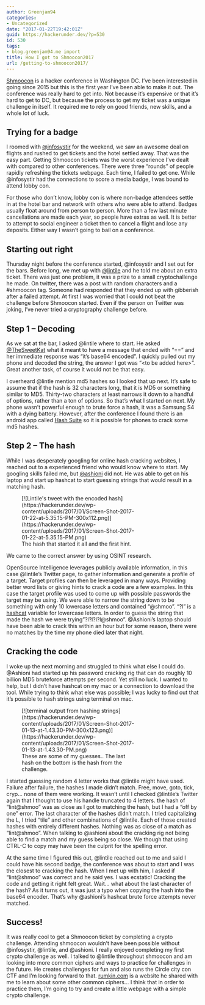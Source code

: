 ```yaml
---
author: Greenjam94
categories:
- Uncategorized
date: "2017-01-22T19:42:01Z"
guid: https://hackerunder.dev/?p=530
id: 530
tags:
- blog.greenjam94.me import
title: How I got to Shmoocon2017
url: /getting-to-shmoocon2017/
---
```


[Shmoocon](http://shmoocon.com/) is a hacker conference in Washington DC. I’ve been interested in going since 2015 but this is the first year I’ve been able to make it out. The conference was really hard to get into. Not because it’s expensive or that it’s hard to get to DC, but because the process to get my ticket was a unique challenge in itself. It required me to rely on good friends, new skills, and a whole lot of luck.

## Trying for a badge

I roomed with [@infosystir](https://twitter.com/infosystir) for the weekend, we saw an awesome deal on flights and rushed to get tickets and the hotel settled away. That was the easy part. Getting Shmoocon tickets was the worst experience I’ve dealt with compared to other conferences. There were three “rounds” of people rapidly refreshing the tickets webpage. Each time, I failed to get one. While @infosystir had the connections to score a media badge, I was bound to attend lobby con.

For those who don’t know, lobby con is where non-badge attendees settle in at the hotel bar and network with others who were able to attend. Badges usually float around from person to person. More than a few last minute cancellations are made each year, so people have extras as well. It is better to attempt to social engineer a ticket then to cancel a flight and lose any deposits. Either way I wasn’t going to bail on a conference.

## Starting out right

Thursday night before the conference started, @infosystir and I set out for the bars. Before long, we met up with [@lintile](https://twitter.com/lintile) and he told me about an extra ticket. There was just one problem, it was a prize to a small cryptochallenge he made. On twitter, there was a post with random characters and a #shmoocon tag. Someone had responded that they ended up with gibberish after a failed attempt. At first I was worried that I could not beat the challenge before Shmoocon started. Even if the person on Twitter was joking, I’ve never tried a cryptography challenge before.

## Step 1 – Decoding

As we sat at the bar, I asked @lintile where to start. He asked [@TheSweetKat](https://twitter.com/theSweetKat) what it meant to have a message that ended with “==” and her immediate response was “it’s base64 encoded”. I quickly pulled out my phone and decoded the string, the answer I got was “&lt;to be added here&gt;”. Great another task, of course it would not be that easy.

I overheard @lintle mention md5 hashes so I looked that up next. It’s safe to assume that if the hash is 32 characters long, that it is MD5 or something similar to MD5. Thirty-two characters at least narrows it down to a handful of options, rather than a ton of options. So that’s what I started on next. My phone wasn’t powerful enough to brute force a hash, it was a Samsung S4 with a dying battery. However, after the conference I found there is an android app called [Hash Suite](http://hashsuite.openwall.net/android) so it is possible for phones to crack some md5 hashes.

## Step 2 – The hash

While I was desperately googling for online hash cracking websites, I reached out to a experienced friend who would know where to start. My googling skills failed me, but [@ashioni](https://twitter.com/ashioni) did not. He was able to get on his laptop and start up hashcat to start guessing strings that would result in a matching hash.

<figure aria-describedby="caption-attachment-532" class="wp-caption alignright" id="attachment_532" style="width: 300px">[![Lintile's tweet with the encoded hash](https://hackerunder.dev/wp-content/uploads/2017/01/Screen-Shot-2017-01-22-at-5.35.15-PM-300x112.png)](https://hackerunder.dev/wp-content/uploads/2017/01/Screen-Shot-2017-01-22-at-5.35.15-PM.png)<figcaption class="wp-caption-text" id="caption-attachment-532">The hash that started it all and the first hint.</figcaption></figure>

We came to the correct answer by using OSINT research.

OpenSource Intelligence leverages publicly available information, in this case @lintile’s Twitter page, to gather information and generate a profile of a target. Target profiles can then be leveraged in many ways. Providing better word lists or giving hints to crack a code are a few examples. In this case the target profile was used to come up with possible passwords the target may be using. We were able to narrow the string down to be something with only 10 lowercase letters and contained “@shmoo”. “?l” is a [hashcat](https://hashcat.net/wiki/doku.php?id=hashcat) variable for lowercase letters. In order to guess the string that made the hash we were trying”?l?l?l?l@shmoo”. @Ashioni’s laptop should have been able to crack this within an hour but for some reason, there were no matches by the time my phone died later that night.

## Cracking the code

I woke up the next morning and struggled to think what else I could do. @Ashioni had started up his password cracking rig that can do roughly 10 billion MD5 bruteforce attempts per second. Yet still no luck. I wanted to help, but I didn’t have hashcat on my mac or a connection to download the tool. While trying to think what else was possible; I was lucky to find out that it’s possible to hash strings using terminal on mac.

<figure aria-describedby="caption-attachment-531" class="wp-caption alignleft" id="attachment_531" style="width: 300px">[![terminal output from hashing strings](https://hackerunder.dev/wp-content/uploads/2017/01/Screen-Shot-2017-01-13-at-1.43.30-PM-300x123.png)](https://hackerunder.dev/wp-content/uploads/2017/01/Screen-Shot-2017-01-13-at-1.43.30-PM.png)<figcaption class="wp-caption-text" id="caption-attachment-531">These are some of my guesses.. The last hash on the bottom is the hash from the challenge.</figcaption></figure>

I started guessing random 4 letter works that @lintile might have used. Failure after failure, the hashes I made didn’t match. Free, move, goto, tick, cryp… none of them were working. It wasn’t until I checked @lintile’s Twitter again that I thought to use his handle truncated to 4 letters. the hash of “lint@shmoo” was as close as I got to matching the hash, but I had a “off by one” error. The last character of the hashes didn’t match. I tried capitalizing the L, I tried “tile” and other combinations of @lintile. Each of those created hashes with entirely different hashes. Nothing was as close of a match as “lint@shmoo”. When talking to @ashioni about the cracking rig not being able to find a match and my guess being so close. We though that using CTRL-C to copy may have been the culprit for the spelling error.

At the same time I figured this out, @lintile reached out to me and said I could have his second badge, the conference was about to start and I was the closest to cracking the hash. When I met up with him, I asked if “lint@shmoo” was correct and he said yes. I was ecstatic! Cracking the code and getting it right felt great. Wait… what about the last character of the hash? As it turns out, it was just a typo when copying the hash into the base64 encoder. That’s why @ashioni’s hashcat brute force attempts never matched.

## Success!

It was really cool to get a Shmoocon ticket by completing a crypto challenge. Attending shmoocon wouldn’t have been possible without @infosystir, @lintile, and @ashioni. I really enjoyed completing my first crypto challenge as well. I talked to @lintile throughout shmoocon and am looking into more common ciphers and ways to practice for challenges in the future. He creates challenges for fun and also runs the Circle city con CTF and I’m looking forward to that. [rumkin.com](http://rumkin.com/) is a website he shared with me to learn about some other common ciphers… I think that in order to practice them, I’m going to try and create a little webpage with a simple crypto challenge.